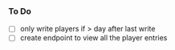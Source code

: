 ### To Do
- [ ] only write players if > day after last write
- [ ] create endpoint to view all the player entries